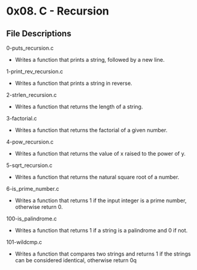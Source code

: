 # 0x08. C - Recursion

## File Descriptions

0-puts_recursion.c

- Writes a function that prints a string, followed by a new line.

1-print_rev_recursion.c

- Writes a function that prints a string in reverse.

2-strlen_recursion.c

- Writes a function that returns the length of a string.

3-factorial.c

- Writes a function that returns the factorial of a given number.

4-pow_recursion.c

- Writes a function that returns the value of x raised to the power of y.

5-sqrt_recursion.c

- Writes a function that returns the natural square root of a number.

6-is_prime_number.c

- Writes a function that returns 1 if the input integer is a prime number, otherwise return 0.

100-is_palindrome.c

- Writes a function that returns 1 if a string is a palindrome and 0 if not.

101-wildcmp.c

- Writes a function that compares two strings and returns 1 if the strings can be considered identical, otherwise return 0q
